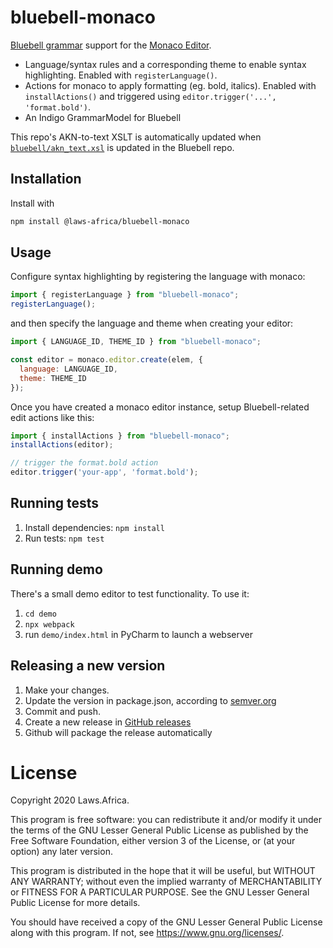 # bluebell-monaco

[Bluebell grammar](https://github.com/laws-africa/bluebell) support for the [Monaco Editor](https://microsoft.github.io/monaco-editor/).

* Language/syntax rules and a corresponding theme to enable syntax highlighting. Enabled with `registerLanguage()`.
* Actions for monaco to apply formatting (eg. bold, italics). Enabled with `installActions()` and triggered using `editor.trigger('...', 'format.bold')`.
* An Indigo GrammarModel for Bluebell

This repo's AKN-to-text XSLT is automatically updated when
[`bluebell/akn_text.xsl`](https://github.com/laws-africa/bluebell/blob/master/bluebell/akn_text.xsl) is updated in the
Bluebell repo.

## Installation

Install with

```bash
npm install @laws-africa/bluebell-monaco
```

## Usage

Configure syntax highlighting by registering the language with monaco:

```js
import { registerLanguage } from "bluebell-monaco";
registerLanguage();
```

and then specify the language and theme when creating your editor:

```js
import { LANGUAGE_ID, THEME_ID } from "bluebell-monaco";

const editor = monaco.editor.create(elem, {
  language: LANGUAGE_ID,
  theme: THEME_ID
});
```

Once you have created a monaco editor instance, setup Bluebell-related edit actions like this:

```js
import { installActions } from "bluebell-monaco";
installActions(editor);

// trigger the format.bold action
editor.trigger('your-app', 'format.bold');
```

## Running tests

1. Install dependencies: `npm install`
2. Run tests: `npm test`

## Running demo

There's a small demo editor to test functionality. To use it:

1. `cd demo`
2. `npx webpack`
3. run `demo/index.html` in PyCharm to launch a webserver

## Releasing a new version

1. Make your changes.
2. Update the version in package.json, according to [semver.org](https://semver.org/)
3. Commit and push.
4. Create a new release in [GitHub releases](https://github.com/laws-africa/bluebell-monaco/releases/new)
5. Github will package the release automatically

# License

Copyright 2020 Laws.Africa.

This program is free software: you can redistribute it and/or modify
it under the terms of the GNU Lesser General Public License as published by
the Free Software Foundation, either version 3 of the License, or
(at your option) any later version.

This program is distributed in the hope that it will be useful,
but WITHOUT ANY WARRANTY; without even the implied warranty of
MERCHANTABILITY or FITNESS FOR A PARTICULAR PURPOSE.  See the
GNU Lesser General Public License for more details.

You should have received a copy of the GNU Lesser General Public License
along with this program.  If not, see <https://www.gnu.org/licenses/>.
